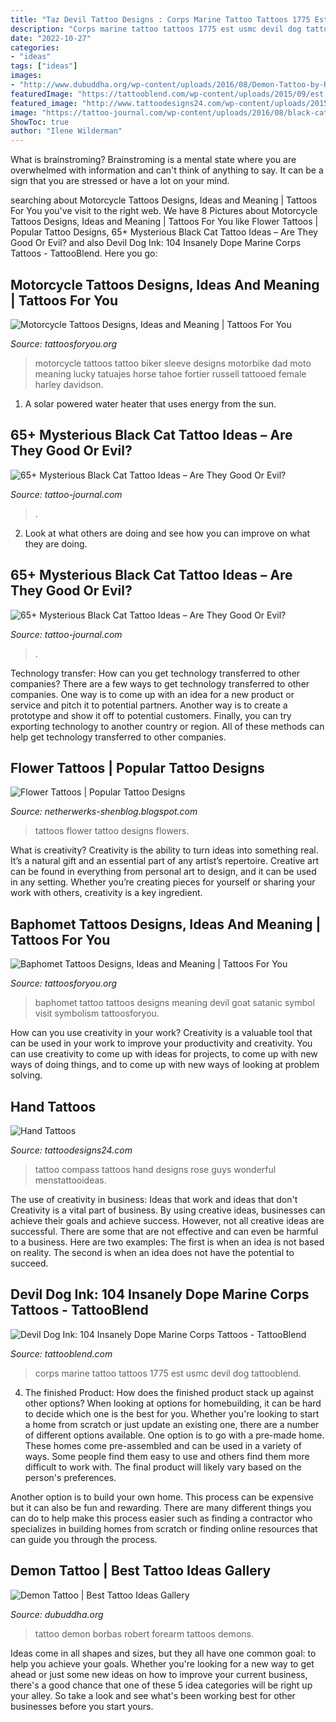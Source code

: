 ```yaml
---
title: "Taz Devil Tattoo Designs : Corps Marine Tattoo Tattoos 1775 Est Usmc Devil Dog Tattooblend"
description: "Corps marine tattoo tattoos 1775 est usmc devil dog tattooblend"
date: "2022-10-27"
categories:
- "ideas"
tags: ["ideas"]
images:
- "http://www.dubuddha.org/wp-content/uploads/2016/08/Demon-Tattoo-by-Robert-Borbas-728x728.jpg"
featuredImage: "https://tattooblend.com/wp-content/uploads/2015/09/est.1775-marine-corps-tattoo.jpg"
featured_image: "http://www.tattoodesigns24.com/wp-content/uploads/2015/12/Compass-Tattoo-Design-On-Hand-TD2433.jpg"
image: "https://tattoo-journal.com/wp-content/uploads/2016/08/black-cat-tattoo4-650x695.jpg"
ShowToc: true
author: "Ilene Wilderman"
---
```



What is brainstroming? Brainstroming is a mental state where you are overwhelmed with information and can't think of anything to say. It can be a sign that you are stressed or have a lot on your mind.

	

		
searching about Motorcycle Tattoos Designs, Ideas and Meaning | Tattoos For You you've visit to the right web. We have 8 Pictures about Motorcycle Tattoos Designs, Ideas and Meaning | Tattoos For You like Flower Tattoos | Popular Tattoo Designs, 65+ Mysterious Black Cat Tattoo Ideas – Are They Good Or Evil? and also Devil Dog Ink: 104 Insanely Dope Marine Corps Tattoos - TattooBlend. Here you go:
		
    
## Motorcycle Tattoos Designs, Ideas And Meaning | Tattoos For You

<img loading=lazy src="http://www.tattoosforyou.org/wp-content/uploads/2016/03/Motorcycle-Tattoos-for-Women.jpg" onerror="this.onerror=null;this.src='https://tse4.mm.bing.net/th?id=OIP.-pCkvRN1Kpr0lyGJd7xvFAHaJ4&amp;pid=15.1';" alt="Motorcycle Tattoos Designs, Ideas and Meaning | Tattoos For You">

_Source: tattoosforyou.org_

>motorcycle tattoos tattoo biker sleeve designs motorbike dad moto meaning lucky tatuajes horse tahoe fortier russell tattooed female harley davidson. 

	

1. A solar powered water heater that uses energy from the sun.

    
## 65+ Mysterious Black Cat Tattoo Ideas – Are They Good Or Evil?

<img loading=lazy src="https://tattoo-journal.com/wp-content/uploads/2016/08/black-cat-tattoo6-650x650.jpg" onerror="this.onerror=null;this.src='https://tse4.mm.bing.net/th?id=OIP.BZBI0bp4Yn1Uii4zoxaSEQHaHa&amp;pid=15.1';" alt="65+ Mysterious Black Cat Tattoo Ideas – Are They Good Or Evil?">

_Source: tattoo-journal.com_

>. 

	

2. Look at what others are doing and see how you can improve on what they are doing. 

    
## 65+ Mysterious Black Cat Tattoo Ideas – Are They Good Or Evil?

<img loading=lazy src="https://tattoo-journal.com/wp-content/uploads/2016/08/black-cat-tattoo4-650x695.jpg" onerror="this.onerror=null;this.src='https://tse2.mm.bing.net/th?id=OIP.VJQ8ZwD0FqbBuMs53gRVqgHaH6&amp;pid=15.1';" alt="65+ Mysterious Black Cat Tattoo Ideas – Are They Good Or Evil?">

_Source: tattoo-journal.com_

>. 

	

Technology transfer: How can you get technology transferred to other companies?
There are a few ways to get technology transferred to other companies. One way is to come up with an idea for a new product or service and pitch it to potential partners. Another way is to create a prototype and show it off to potential customers. Finally, you can try exporting technology to another country or region. All of these methods can help get technology transferred to other companies.

    
## Flower Tattoos | Popular Tattoo Designs

<img loading=lazy src="http://1.bp.blogspot.com/-wUcrAZq50V8/UQZZGk8NIQI/AAAAAAAANu0/ehEADGOhKDw/s1600/Flowers_tattoo_221.jpg" onerror="this.onerror=null;this.src='https://tse3.mm.bing.net/th?id=OIP.3-mibfn04xFMfls0zuk55gHaLH&amp;pid=15.1';" alt="Flower Tattoos | Popular Tattoo Designs">

_Source: netherwerks-shenblog.blogspot.com_

>tattoos flower tattoo designs flowers. 

	

What is creativity?
Creativity is the ability to turn ideas into something real. It’s a natural gift and an essential part of any artist’s repertoire. Creative art can be found in everything from personal art to design, and it can be used in any setting. Whether you’re creating pieces for yourself or sharing your work with others, creativity is a key ingredient.

    
## Baphomet Tattoos Designs, Ideas And Meaning | Tattoos For You

<img loading=lazy src="https://www.tattoosforyou.org/wp-content/uploads/2016/02/Baphomet-Tattoo.jpg" onerror="this.onerror=null;this.src='https://tse4.mm.bing.net/th?id=OIP.4hLyNGp7pLmOq_2MXTr7NAHaHa&amp;pid=15.1';" alt="Baphomet Tattoos Designs, Ideas and Meaning | Tattoos For You">

_Source: tattoosforyou.org_

>baphomet tattoo tattoos designs meaning devil goat satanic symbol visit symbolism tattoosforyou. 

	

How can you use creativity in your work?
Creativity is a valuable tool that can be used in your work to improve your productivity and creativity. You can use creativity to come up with ideas for projects, to come up with new ways of doing things, and to come up with new ways of looking at problem solving.

    
## Hand Tattoos

<img loading=lazy src="http://www.tattoodesigns24.com/wp-content/uploads/2015/12/Compass-Tattoo-Design-On-Hand-TD2433.jpg" onerror="this.onerror=null;this.src='https://tse3.mm.bing.net/th?id=OIP.bZkX0B8oolZbgOfIywhwNwHaJ4&amp;pid=15.1';" alt="Hand Tattoos">

_Source: tattoodesigns24.com_

>tattoo compass tattoos hand designs rose guys wonderful menstattooideas. 

	

The use of creativity in business: Ideas that work and ideas that don't
Creativity is a vital part of business. By using creative ideas, businesses can achieve their goals and achieve success. However, not all creative ideas are successful. There are some that are not effective and can even be harmful to a business. Here are two examples: The first is when an idea is not based on reality. The second is when an idea does not have the potential to succeed.

    
## Devil Dog Ink: 104 Insanely Dope Marine Corps Tattoos - TattooBlend

<img loading=lazy src="https://tattooblend.com/wp-content/uploads/2015/09/est.1775-marine-corps-tattoo.jpg" onerror="this.onerror=null;this.src='https://tse4.mm.bing.net/th?id=OIP.9xVeyBDmoMNDnmtQnHOK4wHaJ4&amp;pid=15.1';" alt="Devil Dog Ink: 104 Insanely Dope Marine Corps Tattoos - TattooBlend">

_Source: tattooblend.com_

>corps marine tattoo tattoos 1775 est usmc devil dog tattooblend. 

	

4. The finished Product: How does the finished product stack up against other options?
When looking at options for homebuilding, it can be hard to decide which one is the best for you. Whether you're looking to start a home from scratch or just update an existing one, there are a number of different options available. 
One option is to go with a pre-made home. These homes come pre-assembled and can be used in a variety of ways. Some people find them easy to use and others find them more difficult to work with. The final product will likely vary based on the person's preferences. 

Another option is to build your own home. This process can be expensive but it can also be fun and rewarding. There are many different things you can do to help make this process easier such as finding a contractor who specializes in building homes from scratch or finding online resources that can guide you through the process.

    
## Demon Tattoo | Best Tattoo Ideas Gallery

<img loading=lazy src="http://www.dubuddha.org/wp-content/uploads/2016/08/Demon-Tattoo-by-Robert-Borbas-728x728.jpg" onerror="this.onerror=null;this.src='https://tse2.mm.bing.net/th?id=OIP.aJcyOauU_hXsAaO7PZh6KQHaHa&amp;pid=15.1';" alt="Demon Tattoo | Best Tattoo Ideas Gallery">

_Source: dubuddha.org_

>tattoo demon borbas robert forearm tattoos demons. 

	

Ideas come in all shapes and sizes, but they all have one common goal: to help you achieve your goals. Whether you're looking for a new way to get ahead or just some new ideas on how to improve your current business, there's a good chance that one of these 5 idea categories will be right up your alley. So take a look and see what's been working best for other businesses before you start yours.

